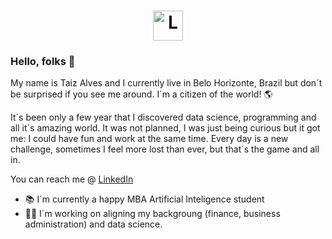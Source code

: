 
<h1 align="center">
    <img alt="Logo" title="Logo" src="/static/images/siteimage.jpg" style="width:3rem"/>
</h1>

### Hello, folks 💁
My name is Taiz Alves and I currently live in Belo Horizonte, Brazil but don´t be surprised if you see me around.
I´m a citizen of the world! 🌎

It´s been only a few year that I discovered data science, programming and all it´s amazing world. 
It was not planned, I was just being curious but it got me: I could have fun and work at the same time.
Every day is a new challenge, sometimes I feel more lost than ever, but that´s the game and all in.

You can reach me @ [LinkedIn](https://www.linkedin.com/in/taiz-alves-664a081/)

 - 📚 I´m currently a happy MBA Artificial Inteligence student 
 - 👩‍💻 I´m working on aligning my backgroung (finance, business administration) and data science.
